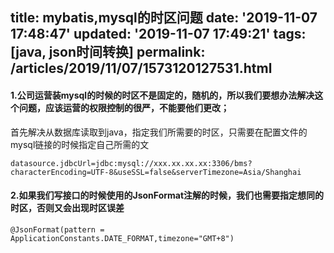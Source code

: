 title: mybatis,mysql的时区问题
date: '2019-11-07 17:48:47'
updated: '2019-11-07 17:49:21'
tags: [java, json时间转换]
permalink: /articles/2019/11/07/1573120127531.html
---
#### 1.公司运营装mysql的时候的时区不是固定的，随机的，所以我们要想办法解决这个问题，应该运营的权限控制的很严，不能要他们更改；
首先解决从数据库读取到java，指定我们所需要的时区，只需要在配置文件的mysql链接的时候指定自己所需的文
```
datasource.jdbcUrl=jdbc:mysql://xxx.xx.xx.xx:3306/bms?characterEncoding=UTF-8&useSSL=false&serverTimezone=Asia/Shanghai
```

#### 2.如果我们写接口的时候使用的JsonFormat注解的时候，我们也需要指定想同的时区，否则又会出现时区误差

```
@JsonFormat(pattern = ApplicationConstants.DATE_FORMAT,timezone="GMT+8")
```